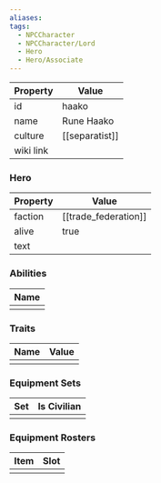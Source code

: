 ```yaml
---
aliases: 
tags:
  - NPCCharacter
  - NPCCharacter/Lord
  - Hero
  - Hero/Associate
---
```


| Property  | Value          |
| :-------- | -------------- |
| id        | haako          |
| name      | Rune Haako     |
| culture   | [[separatist]] |
| wiki link |                |
### Hero
| Property | Value                |
| -------- | -------------------- |
| faction  | [[trade_federation]] |
| alive    | true                 |
| text     |                      |

### Abilities
| Name |
| :--: |
|      |

### Traits
| Name | Value |
| ---- | ----- |
|      |       |

### Equipment Sets
| Set | Is Civilian |
| --- | ----------- |
|     |             |

### Equipment Rosters
| Item | Slot |
| ---- | ---- |
|      |      |

